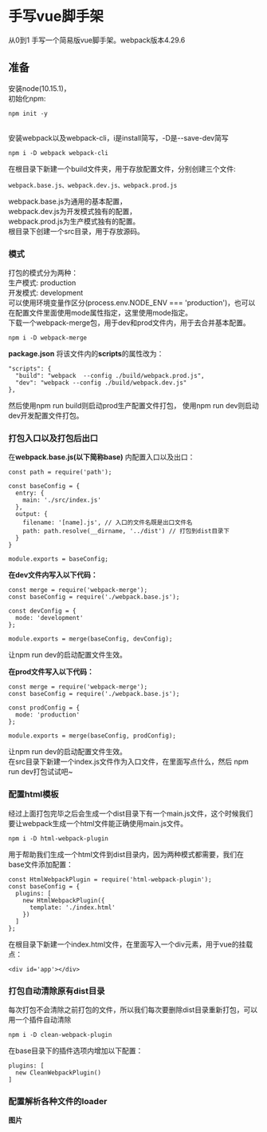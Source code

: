 # 手写vue脚手架
从0到1 手写一个简易版vue脚手架。webpack版本4.29.6
## 准备
安装node(10.15.1)，
<br>初始化npm: 
```
npm init -y
```
<br>安装webpack以及webpack-cli，i是install简写，-D是--save-dev简写<br>
```
npm i -D webpack webpack-cli
```
在根目录下新建一个build文件夹，用于存放配置文件，分别创建三个文件:<br>
```
webpack.base.js、webpack.dev.js、webpack.prod.js
```
webpack.base.js为通用的基本配置，
<br>webpack.dev.js为开发模式独有的配置，
<br>webpack.prod.js为生产模式独有的配置。
<br>根目录下创建一个src目录，用于存放源码。
### 模式
打包的模式分为两种：<br>
生产模式: production <br>
开发模式: development <br>
可以使用环境变量作区分(process.env.NODE_ENV === 'production')，也可以在配置文件里面使用mode属性指定，这里使用mode指定。
<br>下载一个webpack-merge包，用于dev和prod文件内，用于去合并基本配置。
```
npm i -D webpack-merge
```
**package.json** 将该文件内的**scripts**的属性改为：
```
"scripts": {
  "build": "webpack  --config ./build/webpack.prod.js",
  "dev": "webpack --config ./build/webpack.dev.js"
},
```
然后使用npm run build则启动prod生产配置文件打包，
使用npm run dev则启动dev开发配置文件打包。
### 打包入口以及打包后出口
在**webpack.base.js(以下简称base)** 内配置入口以及出口：
```
const path = require('path');

const baseConfig = {
  entry: {
    main: './src/index.js'
  },
  output: {
    filename: '[name].js', // 入口的文件名既是出口文件名
    path: path.resolve(__dirname, '../dist') // 打包到dist目录下
  }
}

module.exports = baseConfig;
```
**在dev文件内写入以下代码：**
```
const merge = require('webpack-merge');
const baseConfig = require('./webpack.base.js');

const devConfig = {
  mode: 'development'
};

module.exports = merge(baseConfig, devConfig);

```
让npm run dev的启动配置文件生效。

**在prod文件写入以下代码：**
```
const merge = require('webpack-merge');
const baseConfig = require('./webpack.base.js');

const prodConfig = {
  mode: 'production'
};

module.exports = merge(baseConfig, prodConfig);

```
让npm run dev的启动配置文件生效。
<br>在src目录下新建一个index.js文件作为入口文件，在里面写点什么，然后 npm run dev打包试试吧~
### 配置html模板
经过上面打包完毕之后会生成一个dist目录下有一个main.js文件，这个时候我们要让webpack生成一个html文件能正确使用main.js文件。
```
npm i -D html-webpack-plugin
```
用于帮助我们生成一个html文件到dist目录内，因为两种模式都需要，我们在base文件添加配置：
```
const HtmlWebpackPlugin = require('html-webpack-plugin');
const baseConfig = {
  plugins: [
    new HtmlWebpackPlugin({
      template: './index.html'
    })
  ]
};
```
在根目录下新建一个index.html文件，在里面写入一个div元素，用于vue的挂载点：
```
<div id='app'></div>
```
### 打包自动清除原有dist目录
每次打包不会清除之前打包的文件，所以我们每次要删除dist目录重新打包，可以用一个插件自动清除
```
npm i -D clean-webpack-plugin
```
在base目录下的插件选项内增加以下配置：
```
plugins: [
  new CleanWebpackPlugin()
]
```
### 配置解析各种文件的loader
**图片**
<br>
